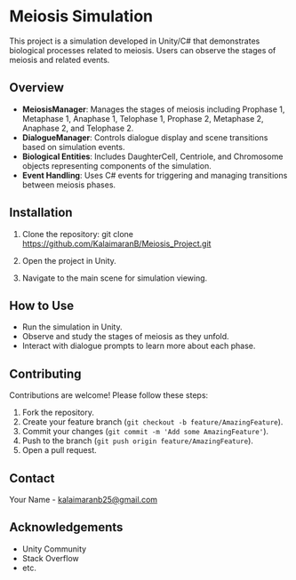 # Meiosis Simulation

This project is a simulation developed in Unity/C# that demonstrates biological processes related to meiosis. Users can observe the stages of meiosis and related events.

## Overview

- **MeiosisManager**: Manages the stages of meiosis including Prophase 1, Metaphase 1, Anaphase 1, Telophase 1, Prophase 2, Metaphase 2, Anaphase 2, and Telophase 2.
- **DialogueManager**: Controls dialogue display and scene transitions based on simulation events.
- **Biological Entities**: Includes DaughterCell, Centriole, and Chromosome objects representing components of the simulation.
- **Event Handling**: Uses C# events for triggering and managing transitions between meiosis phases.

## Installation

1. Clone the repository:
git clone https://github.com/KalaimaranB/Meiosis_Project.git


2. Open the project in Unity.

3. Navigate to the main scene for simulation viewing.

## How to Use

- Run the simulation in Unity.
- Observe and study the stages of meiosis as they unfold.
- Interact with dialogue prompts to learn more about each phase.

## Contributing

Contributions are welcome! Please follow these steps:

1. Fork the repository.
2. Create your feature branch (`git checkout -b feature/AmazingFeature`).
3. Commit your changes (`git commit -m 'Add some AmazingFeature'`).
4. Push to the branch (`git push origin feature/AmazingFeature`).
5. Open a pull request.


## Contact

Your Name - kalaimaranb25@gmail.com

## Acknowledgements

- Unity Community
- Stack Overflow
- etc.

